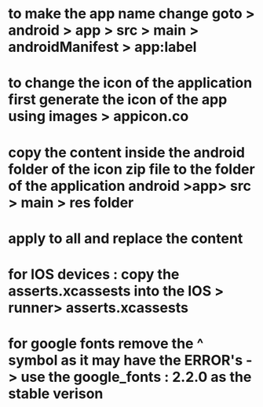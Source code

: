 # to make the app name change goto > android > app > src > main > androidManifest > app:label

# to change the icon of the application first generate the icon of the app using images > appicon.co

# copy the content inside the android folder of the icon zip file to the folder of the application android >app> src > main > res folder

# apply to all and replace the content



# for IOS devices : copy the asserts.xcassests into the IOS > runner> asserts.xcassests



# for google fonts remove the ^ symbol as it may have the ERROR's -> use the google_fonts : 2.2.0 as the stable verison